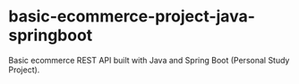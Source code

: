 # basic-ecommerce-project-java-springboot
Basic ecommerce REST API built with Java and Spring Boot (Personal Study Project).
